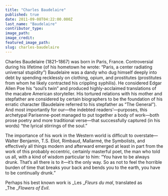```yaml
---
title: "Charles Baudelaire"
published: true
date: 2011-09-08T04:22:00.000Z
last_name: "Baudelaire"
contributor_type:
image_path:
image_credit:
featured_image_path:
slug: charles-baudelaire
---
```


Charles Baudelaire (1821–1867) was born in Paris, France. Controversial during his lifetime (of his hometown he wrote: “Paris, a center radiating universal stupidity”) Baudelaire was a dandy who dug himself deeply into debt by spending recklessly on clothing, opium, and prostitutes (prostitutes from whom he likely contracted his crippling syphilis). He considered Edgar Allen Poe his “soul’s twin” and produced highly-acclaimed translations of the macabre American storyteller. His tortured relations with his mother and stepfather are considered by certain biographers to be the foundation of his erratic character (Baudelaire referred to his stepfather as “The General”). And most importantly for our—the indebted readers’—purposes, this archetypal Parisenne-poet managed to put together a body of work—both prose poetry and more traditional verse—that successfully captured (in his words) “the lyrical stirrings of the soul.”

The importance of his work in the Western world is difficult to overstate—Walter Benjamin, T.S. Eliot, Rimbaud, Mallarmé, the Symbolists, and effectively all things modern and afterward emerged at least in part from the work of this probably eccentric, certainly masterful poet, the man who told us all, with a kind of wisdom particular to him: “You have to be always drunk. That’s all there is to it—it’s the only way. So as not to feel the horrible burden of time that breaks your back and bends you to the earth, you have to be continually drunk.”

Perhaps his best known work is _Les __Fleurs du mal_, translated as _The __Flowers of Evil_.

